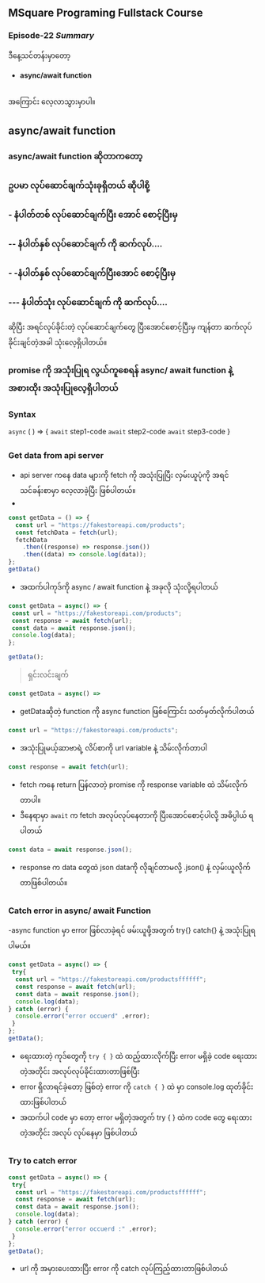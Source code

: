 ﻿## MSquare Programing Fullstack Course
### Episode-22 *Summary*

ဒီနေ့သင်တန်းမှာတော့ 

 - **async/await function**

 
 <br>အကြောင်း လေ့လာသွားမှာပါ။

## async/await function

### async/await function ဆိုတာကတော့
### ဥပမာ လုပ်ဆောင်ချက်သုံးခုရှိတယ် ဆိုပါစို့
### - နံပါတ်တစ် လုပ်ဆောင်ချက်ပြီး အောင် စောင့်ပြီးမှ 
### -- နံပါတ်နှစ် လုပ်ဆောင်ချက် ကို ဆက်လုပ်....
### - -နံပါတ်နှစ် လုပ်ဆောင်ချက်ပြီးအောင် စောင့်ပြီးမှ 
### --- နံပါတ်သုံး လုပ်ဆောင်ချက် ကို ဆက်လုပ်....
ဆိုပြီး အရင်လုပ်ခိုင်းတဲ့ လုပ်ဆောင်ချက်တွေ ပြီးအောင်စောင့်ပြီးမှ ကျန်တာ ဆက်လုပ်ခိုင်းချင်တဲ့အခါ သုံးလေ့ရှိပါတယ်။
###   promise ကို အသုံးပြုရ လွယ်ကူစေရန် async/ await function နဲ့အစားထိုး အသုံးပြုလေ့ရှိပါတယ်
### 


### Syntax
`async` ( ) => {
  `await` step1-code
  `await` step2-code
  `await` step3-code
}
##
### Get data from api server 
- api server ကနေ data များကို fetch ကို အသုံးပြုပြီး လှမ်းယူပုံကို အရင် သင်ခန်းစာမှာ လေ့လာခဲ့ပြီး ဖြစ်ပါတယ်။
- 
```js
const getData = () => {
  const url = "https://fakestoreapi.com/products";
  const fetchData = fetch(url);
  fetchData
    .then((response) => response.json())
    .then((data) => console.log(data));
};
getData()
```
- အထက်ပါကုဒ်ကို async / await function နဲ့ အခုလို သုံးလို့ရပါတယ်
```js
const getData = async() => {
 const url = "https://fakestoreapi.com/products";
 const response = await fetch(url);
 const data = await response.json();
 console.log(data);
};

getData();
```
> ရှင်းလင်းချက်
```js
const getData = async() =>
```
- getDataဆိုတဲ့ function ကို async function ဖြစ်ကြောင်း သတ်မှတ်လိုက်ပါတယ်
```js
const url = "https://fakestoreapi.com/products";
```
- အသုံးပြုမယ့်ဆာဗာရဲ့ လိပ်စာကို url variable နဲ့ သိမ်းလိုက်တာပါ
```js
const response = await fetch(url);
```
- fetch ကနေ return ပြန်လာတဲ့ promise ကို response variable ထဲ သိမ်းလိုက်တာပါ။
- ဒီနေရာမှာ `await`  က fetch အလုပ်လုပ်နေတာကို ပြီးအောင်စောင့်ပါလို့ အဓိပ္ပါယ် ရပါတယ်
 ```js
const data = await response.json();
```
- response က data တွေထဲ json dataကို လိုချင်တာမလို့ .json() နဲ့ လှမ်းယူလိုက်တာဖြစ်ပါတယ်။
##
### Catch error in async/ await Function
-async function မှာ error ဖြစ်လာခဲ့ရင် ဖမ်းယူဖို့အတွက် try{} catch{} နဲ့ အသုံးပြုရပါမယ်။
```js
const getData = async() => {
 try{
  const url = "https://fakestoreapi.com/productsffffff";
  const response = await fetch(url);
  const data = await response.json();
  console.log(data);
} catch (error) {
  console.error("error occuerd" ,error);
 }
};
getData();
```
- ရေးထားတဲ့ ကုဒ်တွေကို `try { }` ထဲ ထည့်ထားလိုက်ပြီး error မရှိခဲ့ code ရေးထားတဲ့အတိုင်း အလုပ်လုပ်ခိုင်းထားတာဖြစ်ပြီး
- error ရှိလာရင်ခဲ့တော့ ဖြစ်တဲ့ error ကို `catch { }` ထဲ မှာ console.log ထုတ်ခိုင်းထားဖြစ်ပါတယ်
- အထက်ပါ code မှာ တော့ error မရှိတဲ့အတွက် try { } ထဲက code တွေ ရေးထားတဲ့အတိုင်း အလုပ် လုပ်နေမှာ ဖြစ်ပါတယ်
##
### Try to catch error

```js
const getData = async() => {
 try{
  const url = "https://fakestoreapi.com/productsffffff";
  const response = await fetch(url);
  const data = await response.json();
  console.log(data);
} catch (error) {
  console.error("error occuerd :" ,error);
 }
};
getData();
```
- url ကို အမှားပေးထားပြီး error ကို catch လုပ်ကြည့်ထားတာဖြစ်ပါတယ် 
